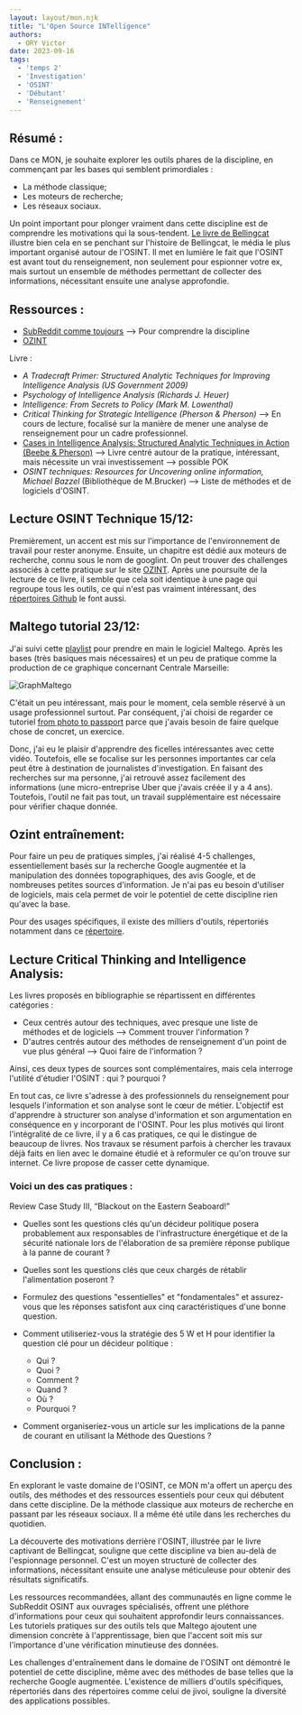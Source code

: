 ```yaml
---
layout: layout/mon.njk
title: "L'Open Source INTelligence"
authors:
  - ORY Victor
date: 2023-09-16
tags:
  - 'temps 2'
  - 'Investigation'
  - 'OSINT'
  - 'Débutant'
  - 'Renseignement'
---
```


## Résumé :

Dans ce MON, je souhaite explorer les outils phares de la discipline, en commençant par les bases qui semblent primordiales :

- La méthode classique;
- Les moteurs de recherche;
- Les réseaux sociaux.

Un point important pour plonger vraiment dans cette discipline est de comprendre les motivations qui la sous-tendent. [Le livre de Bellingcat](https://www.amazon.fr/We-Are-Bellingcat-Intelligence-Agency/dp/1526615738) illustre bien cela en se penchant sur l'histoire de Bellingcat, le média le plus important organisé autour de l'OSINT. Il met en lumière le fait que l'OSINT est avant tout du renseignement, non seulement pour espionner votre ex, mais surtout un ensemble de méthodes permettant de collecter des informations, nécessitant ensuite une analyse approfondie.

## Ressources :

- [SubReddit comme toujours](https://www.reddit.com/r/OSINT/comments/e78he1/osint_for_beginners_part_1_introduction/) --> Pour comprendre la discipline 
- [OZINT](https://ozint.eu/)

Livre : 

- *A Tradecraft Primer: Structured Analytic Techniques for Improving Intelligence Analysis (US Government 2009)*
- *Psychology of Intelligence Analysis (Richards J. Heuer)*
- *Intelligence: From Secrets to Policy (Mark M. Lowenthal)*
- *Critical Thinking for Strategic Intelligence (Pherson & Pherson)* --> En cours de lecture, focalisé sur la manière de mener une analyse de renseignement pour un cadre professionnel.  
- [Cases in Intelligence Analysis: Structured Analytic Techniques in Action (Beebe & Pherson)](https://nziip.org.nz/wp-content/uploads/2021/10/Cases-in-Intelligence-Analysis-Instructor-Materials-2015.pdf) --> Livre centré autour de la pratique, intéressant, mais nécessite un vrai investissement --> possible POK 
- *OSINT techniques: Resources for Uncovering online information, Michael Bazzel* (Bibliothèque de M.Brucker) --> Liste de méthodes et de logiciels d'OSINT. 

## Lecture OSINT Technique 15/12:

Premièrement, un accent est mis sur l'importance de l'environnement de travail pour rester anonyme. Ensuite, un chapitre est dédié aux moteurs de recherche, connu sous le nom de googlint. On peut trouver des challenges associés à cette pratique sur le site [OZINT](https://ozint.eu/). Après une poursuite de la lecture de ce livre, il semble que cela soit identique à une page qui regroupe tous les outils, ce qui n'est pas vraiment intéressant, des [répertoires Github](https://github.com/jivoi/awesome-osint) le font aussi.

## Maltego tutorial 23/12:

J'ai suivi cette [playlist](https://www.youtube.com/watch?v=ceQhIBKFp2A&list=PLfRX-xJAc2yz6CjQVQuogJeCBoy8HbCOR) pour prendre en main le logiciel Maltego. Après les bases (très basiques mais nécessaires) et un peu de pratique comme la production de ce graphique concernant Centrale Marseille:

![GraphMaltego](../MaltegoCentraleMarseille.webp )

C'était un peu intéressant, mais pour le moment, cela semble réservé à un usage professionnel surtout. Par conséquent, j'ai choisi de regarder ce tutoriel [from photo to passport](https://www.youtube.com/watch?v=TtTOp-o-TOs) parce que j'avais besoin de faire quelque chose de concret, un exercice.

Donc, j'ai eu le plaisir d'apprendre des ficelles intéressantes avec cette vidéo. Toutefois, elle se focalise sur les personnes importantes car cela peut être à destination de journalistes d'investigation. En faisant des recherches sur ma personne, j'ai retrouvé assez facilement des informations (une micro-entreprise Uber que j'avais créée il y a 4 ans). Toutefois, l'outil ne fait pas tout, un travail supplémentaire est nécessaire pour vérifier chaque donnée.

## Ozint entraînement:

Pour faire un peu de pratiques simples, j'ai réalisé 4-5 challenges, essentiellement basés sur la recherche Google augmentée et la manipulation des données topographiques, des avis Google, et de nombreuses petites sources d'information. Je n'ai pas eu besoin d'utiliser de logiciels, mais cela permet de voir le potentiel de cette discipline rien qu'avec la base.

Pour des usages spécifiques, il existe des milliers d'outils, répertoriés notamment dans ce [répertoire](https://github.com/jivoi/awesome-osint).

## Lecture Critical Thinking and Intelligence Analysis:

Les livres proposés en bibliographie se répartissent en différentes catégories :
- Ceux centrés autour des techniques, avec presque une liste de méthodes et de logiciels --> Comment trouver l'information ?
- D'autres centrés autour des méthodes de renseignement d'un point de vue plus général --> Quoi faire de l'information ?

Ainsi, ces deux types de sources sont complémentaires, mais cela interroge l'utilité d'étudier l'OSINT : qui ? pourquoi ?

En tout cas, ce livre s'adresse à des professionnels du renseignement pour lesquels l'information et son analyse sont le cœur de métier. L'objectif est d'apprendre à structurer son analyse d'information et son argumentation en conséquence en y incorporant de l'OSINT. Pour les plus motivés qui liront l'intégralité de ce livre, il y a 6 cas pratiques, ce qui le distingue de beaucoup de livres. Nos travaux se résument parfois à chercher les travaux déjà faits en lien avec le domaine étudié et à reformuler ce qu'on trouve sur internet. Ce livre propose de casser cette dynamique.

### Voici un des cas pratiques :

Review Case Study III, “Blackout on the Eastern Seaboard!”

- Quelles sont les questions clés qu'un décideur politique posera probablement aux responsables de l'infrastructure énergétique et de la sécurité nationale lors de l'élaboration de sa première réponse publique à la panne de courant ?

- Quelles sont les questions clés que ceux chargés de rétablir l'alimentation poseront ?

- Formulez des questions "essentielles" et "fondamentales" et assurez-vous que les réponses satisfont aux cinq caractéristiques d'une bonne question.

- Comment utiliseriez-vous la stratégie des 5 W et H pour identifier la question clé pour un décideur politique :
  - Qui ?
  - Quoi ?
  - Comment ?
  - Quand ?
  - Où ?
  - Pourquoi ?

- Comment organiseriez-vous un article sur les implications de la panne de courant en utilisant la Méthode des Questions ?

## Conclusion :

En explorant le vaste domaine de l'OSINT, ce MON m'a offert un aperçu des outils, des méthodes et des ressources essentiels pour ceux qui débutent dans cette discipline. De la méthode classique aux moteurs de recherche en passant par les réseaux sociaux. Il a même été utile dans les recherches du quotidien. 

La découverte des motivations derrière l'OSINT, illustrée par le livre captivant de Bellingcat, souligne que cette discipline va bien au-delà de l'espionnage personnel. C'est un moyen structuré de collecter des informations, nécessitant ensuite une analyse méticuleuse pour obtenir des résultats significatifs.

Les ressources recommandées, allant des communautés en ligne comme le SubReddit OSINT aux ouvrages spécialisés, offrent une pléthore d'informations pour ceux qui souhaitent approfondir leurs connaissances. Les tutoriels pratiques sur des outils tels que Maltego ajoutent une dimension concrète à l'apprentissage, bien que l'accent soit mis sur l'importance d'une vérification minutieuse des données.

Les challenges d'entraînement dans le domaine de l'OSINT ont démontré le potentiel de cette discipline, même avec des méthodes de base telles que la recherche Google augmentée. L'existence de milliers d'outils spécifiques, répertoriés dans des répertoires comme celui de jivoi, souligne la diversité des applications possibles.
